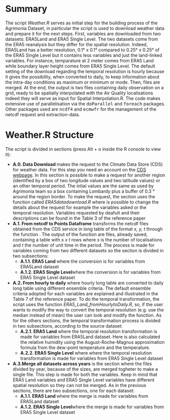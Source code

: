 # Summary

The script <i>Weather.R</i> serves as initial step for the building process of the Agrimonia Dataset, in particular the script is used to download weather data and prepare it for the next steps. First, variables are downloaded from two datasets: ERA5Land and ERA5 Single Level. The two datasets come from the ERA5 reanalysis but
they differ for the spatial resolution. Indeed, ERA5Land has a better resolution, 0.1° x 0.1° compared to 0.25° x 0.25° of the ERA5 Single Level but it contains less variables and just the land-linked variables. For instance, temparature at 2 meter comes from ERA5 Land while boundary layer height comes from 
ERA5 Single Level. The default setting of the download regarding the temporal resolution is hourly because it gives the possibility, when converted to daily, to keep information about the intra-day conditions as maximum or minimum or mode. Then, files are merged. At the end, the output is two files containing daily observation on a grid, ready to be spatially interpolated with the Air Quality localisations indeed they will serve as input for Spatial Interpolation.R. The code makes extensive use of parallelisation via the <tt>doParallel</tt> and <tt>foreach</tt> packages. Other packages used are <tt>ncdf4</tt> and <tt>ecmwfr</tt> for the management of the netcdf request and extraction-data.

# Weather.R Structure

The script is divided in sections (press Alt + o inside the R console to view it):
<ul>

<li><b>A.0. Data Download </b> makes the request to the Climate Data Store (CDS) for weather data. For this step you need an account on the <a href="https://climate.copernicus.eu/climate-data-store">CDS webpage</a>. 
In this section is possible to make a request for another region (identified by a box of two longitude values and two latitude values) or an other temporal period. 
The intial values are the same as used by Agrimonia team so a box containing Lombardy plus a buffer of 0.3 ° around the region border.
To make the request, the section uses the function called <i>ERA5datadownload.R</i> where is possible to change the details about the request for example the variables asked or the temporal resolution.
Variables requested by deafult and their descriptions can be found in the Table 3 of the reference paper</li>

<li><b>A.1. From netcdf to Points Dataframe</b> transforms the netcdf files obtained from the CDS service in long table of the format <i>x, y, t</i> through the function <i></i>. 
The output of the function are files, already saved, containing a table with <i>s x t</i> rows where <i>s</i> is the number of localisations and <i>t</i> the number of unit time in the period. 
The process is made for variables coming from two different datasets so the section is divided in two subsections:
<ul>
<li><b>A.1.1. ERA5 Land </b> where the conversion is for variables from ERA5Land dataset</li>
<li><b>A.1.2. ERA5 Single Level</b>where the conversion is for variables from ERA5 Single Level dataset</li>
</ul></li>

<li><b>A.2. From hourly to daily</b> where hourly long table are converted to daily long table using different ensemble criteria. 
The default ensemble criteria adopted for each variables are explained and illustrated in the Table 7 of the reference paper. 
To do the temporal transformation, the script uses the function <i>ERA5_Land_fromHourlytoDaily.R</i>, so, if the user wants to modify the way to convert the temporal resolution (e.g. use the median instead of mean) the user can look and modify the function. 
As for the others sections, the temporal transformation process is divided in two subsections, according to the source dataset:
<ul>
<li><b>A.2.1. ERA5 Land </b> where the temporal resolution transformation is made for variables from ERA5Land dataset.
Here is also calculated the relative humidity using the August-Roche-Magnus approximation formula from the dew-point temperature and the temperature.
<li><b>A.2.2. ERA5 Single Level</b> where where the temporal resolution transformation is made for variables from ERA5 Single Level dataset</li>
</ul></li>

<li><b>A.3.Merge all datasets across years</b> is the section where the files divided by year, because of the sizes, are merged togheter to make a single file. 
This step is made for both the variables. 
Keep in mind that ERA5 Land variables and ERA5 Single Level variables have different spatial resolution so they can not be merged.
As in the previous sections, there are two subsections, one for each dataset:
<ul>
<li><b>A.1.1. ERA5 Land </b> where the merge is made for variables from ERA5Land dataset</li>
<li><b>A.1.2. ERA5 Single Level</b>where the merge is made for variables from ERA5 Single Level dataset</li>
